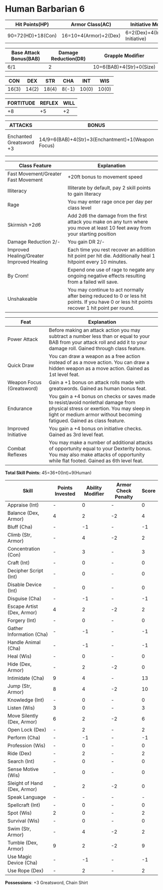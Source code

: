 # Human Barbarian 6

Hit Points(HP) | Armor Class(AC) | Initiative Modifier | Speed
-------------- | --------------- | ------------------- | -----
90=72(HD)+18(Con)| 16=10+4(Armor)+2(Dex) | 6=2(Dex)+4(Improved Initiative) | 50ft=30(Base)+20(Greater Fast Movement)

Base Attack Bonus(BAB) | Damage Reduction(DR) | Grapple Modifier
---------------------  | -------------------- | ----------------
6/1                    | 2                    | 10=6(BAB)+4(Str)+0(Size)

CON   | DEX   | STR   | CHA   | INT   | WIS 
---   | ---   | ---   | ---   | -     | ------- 
16(3) | 14(2) | 18(4) | 8(-1) | 10(0) | 10(0) 

FORTITUDE | REFLEX | WILL
--------- | ------ | ----
+8        | +5     | +2

ATTACKS | BONUS | DAMAGE | CRITICAL | NOTES
------- | ----- | ------ | -------- | -----
Enchanted Greatsword +3  | 14/9=6(BAB)+4(Str)+3(Enchantment)+1(Weapon Focus) | 2d6+6(Str*1.5)+3(Enchantment) | 19-20/x2 | +3 Enchantment Bonus to attack/damage

Class Feature | Explanation
------------- | -----------
Fast Movement/Greater Fast Movement | +20ft bonus to movement speed
Illiteracy | Illiterate by default, pay 2 skill points to gain literacy
Rage | You may enter rage once per day per class level
Skirmish +2d6 | Add 2d6 the damage from the first attack you make on any turn where you move at least 10 feet away from your starting position
Damage Reduction 2/- | You gain DR 2/-
Improved Healing/Greater Improved Healing | Each time you rest recover an addition hit point per hit die. Additionally heal 1 hitpoint every 10 minutes.
By Crom! | Expend one use of rage to negate any ongoing negative effects resulting from a failed will save.
Unshakeable | You may continue to act normally after being reduced to 0 or less hit points. If you have 0 or less hit points recover 1 hit point per round.


Feat | Explanation
----- | -----------
Power Attack | Before making an attack action you may subtract a number less than or equal to your BAB from your attack roll and add it to your damage roll. Gained through class feature.
Quick Draw | You can draw a weapon as a free action instead of as a move action. You can draw a hidden weapon as a move action. Gained as 1st level feat.
Weapon Focus (Greatsword) | Gain a +1 bonus on attack rolls made with greatswords. Gained as human bonus feat.
Endurance | You gain a +4 bonus on checks or saves made to resist/avoid nonlethal damage from physical stress or exertion. You may sleep in light or medium armor without becoming fatigued. Gained as class feature.
Improved Initiative | You gain a +4 bonus on initiative checks. Gained as 3rd level feat.
Combat Reflexes | You may make a number of additional attacks of opportunity equal to your Dexterity bonus. You may also make attacks of opportunity while flat footed. Gained as 6th level feat.

**Total Skill Points:** 45=36+0(Int)+9(Human)

Skill | Points Invested | Ability Modifier | Armor Check Penalty | Score 
----- | --------------- | ---------------- | ----- | -
Appraise (Int) | -      | 0                | - | 0
Balance (Dex, Armor) | 4| 2                | -2 | 4
Bluff (Cha)    | -      | -1               | - | -1
Climb (Str, Armor) | -  | 4                | -2| 2
Concentration (Con)| -  | 3                | -| 3
Craft (Int)        | -  | 0                | -| 0
Decipher Script (Int)| -| 0                | -| 0
Disable Device (Int)| - | 0                | -| 0
Disguise (Cha)      | - | -1                | -| -1
Escape Artist (Dex, Armor)| 4 | 2          | -2| 2
Forgery (Int)       | - | 0                | -| 0
Gather Information (Cha) | - | -1           | -| -1
Handle Animal (Cha) | -  | -1               | -| -1
Heal (Wis)          | -  | 0               | -| 0
Hide (Dex, Armor)   | -  | 2               | -2| 0
Intimidate (Cha)    | 9  | 4               | -| 13
Jump (Str, Armor)   | 8  | 4               | -2| 10
Knowledge (Int)     | -  | 0               | -| 0
Listen (Wis)        | 3  | 0               | -| 3
Move Silently (Dex, Armor) | 6 | 2         | -2| 6
Open Lock (Dex) | - | 2                    | -| 2
Perform (Cha)   | - | -1                    | -| -1
Profession (Wis)| - | 0                    | -| 0
Ride (Dex)      | - | 2                    | -| 2
Search (Int)    | - | 0                    | -| 0
Sense Motive (Wis) | - | 0                 | -| 0
Sleight of Hand (Dex, Armor) | - | 2       | -2| 0
Speak Language | - | -                     | -| -
Spellcraft (Int) | - | 0                   | -| 0
Spot (Wis)       | 2 | 0                   | -| 2
Survival (Wis)   | - | 0                   | -| 0
Swim (Str, Armor)| - | 4                   | -2| 2
Tumble (Dex, Armor)| 9 | 2                 | -2| 9
Use Magic Device (Cha) | - | -1             | -| -1
Use Rope (Dex)         | - | 2             | -| 2

**Possessions**: +3 Greatsword, Chain Shirt